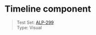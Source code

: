 # Timeline component
> Test Set: [ALP-299](https://everfi.atlassian.net/browse/ALP-299)    
Type: Visual

<!-- include: cypress/integration/timeline.js -->



<!-- /include: cypress/integration/timeline.js -->